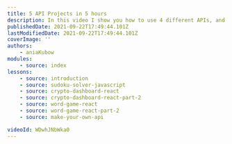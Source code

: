 ```yaml
---
title: 5 API Projects in 5 hours
description: In this video I show you how to use 4 different APIs, and create your own. We will use a Sudoku Solver API, a Crypto Exchange Rate API, A Crypto News API, A Word Association API and create a WebScraper API.
publishedDate: 2021-09-22T17:49:44.101Z
lastModifiedDate: 2021-09-22T17:49:44.101Z
coverImage: ''
authors:
    - aniaKubow
modules:
    - source: index
lessons:
    - source: introduction
    - source: sudoku-solver-javascript
    - source: crypto-dashboard-react
    - source: crypto-dashboard-react-part-2
    - source: word-game-react
    - source: word-game-react-part-2
    - source: make-your-own-api

videoId: WDwhJNbWka0
---
```

